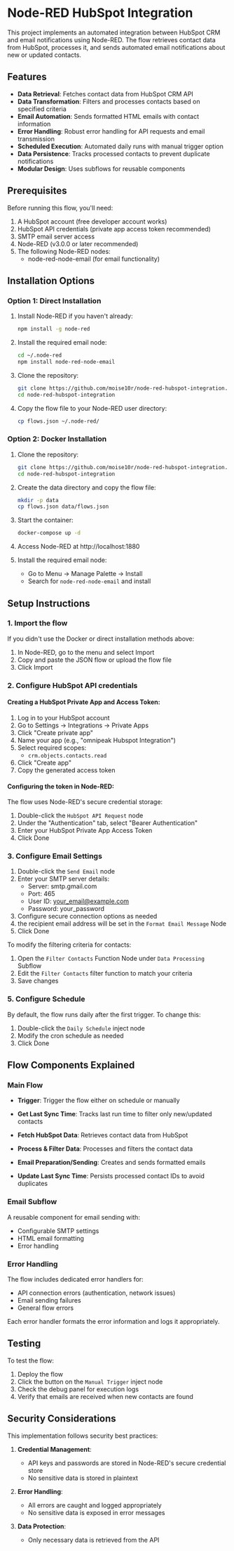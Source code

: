 # Node-RED HubSpot Integration

This project implements an automated integration between HubSpot CRM and email notifications using Node-RED. The flow retrieves contact data from HubSpot, processes it, and sends automated email notifications about new or updated contacts.

## Features

- **Data Retrieval**: Fetches contact data from HubSpot CRM API
- **Data Transformation**: Filters and processes contacts based on specified criteria
- **Email Automation**: Sends formatted HTML emails with contact information
- **Error Handling**: Robust error handling for API requests and email transmission
- **Scheduled Execution**: Automated daily runs with manual trigger option
- **Data Persistence**: Tracks processed contacts to prevent duplicate notifications
- **Modular Design**: Uses subflows for reusable components

## Prerequisites

Before running this flow, you'll need:

1. A HubSpot account (free developer account works)
2. HubSpot API credentials (private app access token recommended)
3. SMTP email server access
4. Node-RED (v3.0.0 or later recommended)
5. The following Node-RED nodes:
   - node-red-node-email (for email functionality)

## Installation Options

### Option 1: Direct Installation

1. Install Node-RED if you haven't already:
   ```bash
   npm install -g node-red
   ```

2. Install the required email node:
   ```bash
   cd ~/.node-red
   npm install node-red-node-email
   ```

3. Clone the repository:
   ```bash
   git clone https://github.com/moise10r/node-red-hubspot-integration.git
   cd node-red-hubspot-integration
   ```

4. Copy the flow file to your Node-RED user directory:
   ```bash
   cp flows.json ~/.node-red/
   ```

### Option 2: Docker Installation

1. Clone the repository:
   ```bash
   git clone https://github.com/moise10r/node-red-hubspot-integration.git
   cd node-red-hubspot-integration
   ```



3. Create the data directory and copy the flow file:
   ```bash
   mkdir -p data
   cp flows.json data/flows.json
   ```

4. Start the container:
   ```bash
   docker-compose up -d
   ```

5. Access Node-RED at http://localhost:1880

6. Install the required email node:
   - Go to Menu → Manage Palette → Install
   - Search for `node-red-node-email` and install

## Setup Instructions

### 1. Import the flow

If you didn't use the Docker or direct installation methods above:

1. In Node-RED, go to the menu and select Import
2. Copy and paste the JSON flow or upload the flow file
3. Click Import

### 2. Configure HubSpot API credentials

#### Creating a HubSpot Private App and Access Token:

1. Log in to your HubSpot account
2. Go to Settings → Integrations → Private Apps
3. Click "Create private app"
4. Name your app (e.g., "omnipeak Hubspot Integration")
5. Select required scopes:
   - `crm.objects.contacts.read`
6. Click "Create app"
7. Copy the generated access token

#### Configuring the token in Node-RED:

The flow uses Node-RED's secure credential storage:

1. Double-click the `HubSpot API Request` node
2. Under the "Authentication" tab, select "Bearer Authentication"
3. Enter your HubSpot Private App Access Token
4. Click Done


### 3. Configure Email Settings

1. Double-click the `Send Email` node
2. Enter your SMTP server details:
   - Server: smtp.gmail.com
   - Port: 465 
   - User ID: your_email@example.com
   - Password: your_password
3. Configure secure connection options as needed
4. the recipient email address will be set in the `Format Email Message` Node
5. Click Done


To modify the filtering criteria for contacts:

1. Open the `Filter Contacts` Function Node under `Data Processing` Subflow
2. Edit the `Filter Contacts` filter function to match your criteria
3. Save changes

### 5. Configure Schedule

By default, the flow runs daily after the first trigger. To change this:

1. Double-click the `Daily Schedule` inject node
2. Modify the cron schedule as needed
3. Click Done

## Flow Components Explained

### Main Flow

- **Trigger**: Trigger the flow either on schedule or manually
- **Get Last Sync Time**: Tracks last run time to filter only new/updated contacts
- **Fetch HubSpot Data**: Retrieves contact data from HubSpot
- **Process & Filter Data**: Processes and filters the contact data
- **Email Preparation/Sending**: Creates and sends formatted emails

- **Update Last Sync Time**: Persists processed contact IDs to avoid duplicates

### Email Subflow

A reusable component for email sending with:
- Configurable SMTP settings
- HTML email formatting
- Error handling

### Error Handling

The flow includes dedicated error handlers for:
- API connection errors (authentication, network issues)
- Email sending failures
- General flow errors

Each error handler formats the error information and logs it appropriately.

## Testing

To test the flow:

1. Deploy the flow
2. Click the button on the `Manual Trigger` inject node
3. Check the debug panel for execution logs
4. Verify that emails are received when new contacts are found


## Security Considerations

This implementation follows security best practices:

1. **Credential Management**:
   - API keys and passwords are stored in Node-RED's secure credential store
   - No sensitive data is stored in plaintext

2. **Error Handling**:
   - All errors are caught and logged appropriately
   - No sensitive data is exposed in error messages

3. **Data Protection**:
   - Only necessary data is retrieved from the API

